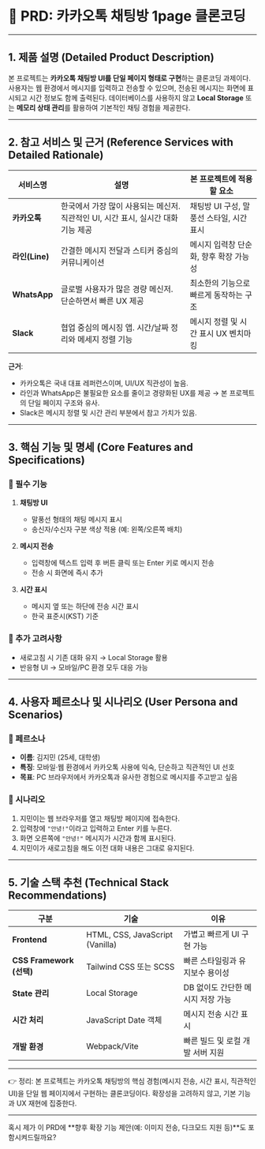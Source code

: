 # 📄 PRD: 카카오톡 채팅방 1page 클론코딩

---

## 1. 제품 설명 (Detailed Product Description)

본 프로젝트는 **카카오톡 채팅방 UI를 단일 페이지 형태로 구현**하는 클론코딩 과제이다.
사용자는 웹 환경에서 메시지를 입력하고 전송할 수 있으며, 전송된 메시지는 화면에 표시되고 시간 정보도 함께 출력된다.
데이터베이스를 사용하지 않고 **Local Storage** 또는 **메모리 상태 관리**를 활용하여 기본적인 채팅 경험을 제공한다.

---

## 2. 참고 서비스 및 근거 (Reference Services with Detailed Rationale)

| 서비스명         | 설명                                                | 본 프로젝트에 적용할 요소            |
| ------------ | ------------------------------------------------- | ------------------------- |
| **카카오톡**     | 한국에서 가장 많이 사용되는 메신저. 직관적인 UI, 시간 표시, 실시간 대화 기능 제공 | 채팅방 UI 구성, 말풍선 스타일, 시간 표시 |
| **라인(Line)** | 간결한 메시지 전달과 스티커 중심의 커뮤니케이션                        | 메시지 입력창 단순화, 향후 확장 가능성    |
| **WhatsApp** | 글로벌 사용자가 많은 경량 메신저. 단순하면서 빠른 UX 제공                | 최소한의 기능으로 빠르게 동작하는 구조     |
| **Slack**    | 협업 중심의 메시징 앱. 시간/날짜 정리와 메세지 정렬 기능                 | 메시지 정렬 및 시간 표시 UX 벤치마킹    |

**근거**:

* 카카오톡은 국내 대표 레퍼런스이며, UI/UX 직관성이 높음.
* 라인과 WhatsApp은 불필요한 요소를 줄이고 경량화된 UX를 제공 → 본 프로젝트의 단일 페이지 구조와 유사.
* Slack은 메시지 정렬 및 시간 관리 부분에서 참고 가치가 있음.

---

## 3. 핵심 기능 및 명세 (Core Features and Specifications)

### 🎯 필수 기능

1. **채팅방 UI**

   * 말풍선 형태의 채팅 메시지 표시
   * 송신자/수신자 구분 색상 적용 (예: 왼쪽/오른쪽 배치)

2. **메시지 전송**

   * 입력창에 텍스트 입력 후 버튼 클릭 또는 Enter 키로 메시지 전송
   * 전송 시 화면에 즉시 추가

3. **시간 표시**

   * 메시지 옆 또는 하단에 전송 시간 표시
   * 한국 표준시(KST) 기준

### 📌 추가 고려사항

* 새로고침 시 기존 대화 유지 → Local Storage 활용
* 반응형 UI → 모바일/PC 환경 모두 대응 가능

---

## 4. 사용자 페르소나 및 시나리오 (User Persona and Scenarios)

### 👤 페르소나

* **이름**: 김지민 (25세, 대학생)
* **특징**: 모바일·웹 환경에서 카카오톡 사용에 익숙, 단순하고 직관적인 UI 선호
* **목표**: PC 브라우저에서 카카오톡과 유사한 경험으로 메시지를 주고받고 싶음

### 📌 시나리오

1. 지민이는 웹 브라우저를 열고 채팅방 페이지에 접속한다.
2. 입력창에 `"안녕!"`이라고 입력하고 Enter 키를 누른다.
3. 화면 오른쪽에 `"안녕!"` 메시지가 시간과 함께 표시된다.
4. 지민이가 새로고침을 해도 이전 대화 내용은 그대로 유지된다.

---

## 5. 기술 스택 추천 (Technical Stack Recommendations)

| 구분                     | 기술                              | 이유                   |
| ---------------------- | ------------------------------- | -------------------- |
| **Frontend**           | HTML, CSS, JavaScript (Vanilla) | 가볍고 빠르게 UI 구현 가능     |
| **CSS Framework (선택)** | Tailwind CSS 또는 SCSS            | 빠른 스타일링과 유지보수 용이성    |
| **State 관리**           | Local Storage                   | DB 없이도 간단한 메시지 저장 가능 |
| **시간 처리**              | JavaScript Date 객체              | 메시지 전송 시간 표시         |
| **개발 환경**              | Webpack/Vite                    | 빠른 빌드 및 로컬 개발 서버 지원  |

---

👉 정리: 본 프로젝트는 카카오톡 채팅방의 핵심 경험(메시지 전송, 시간 표시, 직관적인 UI)을 단일 웹 페이지에서 구현하는 클론코딩이다. 확장성을 고려하지 않고, 기본 기능과 UX 재현에 집중한다.

---

혹시 제가 이 PRD에 \*\*향후 확장 기능 제안(예: 이미지 전송, 다크모드 지원 등)\*\*도 포함시켜드릴까요?

